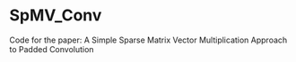 # SpMV_Conv
Code for the paper: A Simple Sparse Matrix Vector Multiplication Approach to Padded Convolution
